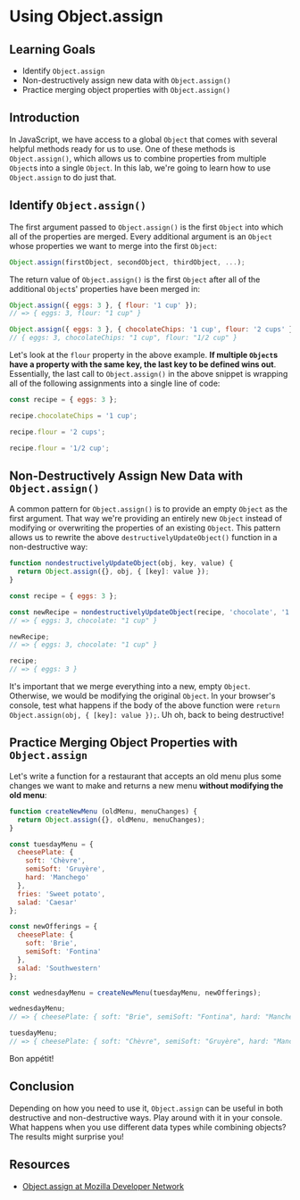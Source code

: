 # Using Object.assign

## Learning Goals

- Identify `Object.assign`
- Non-destructively assign new data with `Object.assign()`
- Practice merging object properties with `Object.assign()`

## Introduction

In JavaScript, we have access to a global `Object` that comes with several
helpful methods ready for us to use. One of these methods is `Object.assign()`,
which allows us to combine properties from multiple `Object`s into a single
`Object`. In this lab, we're going to learn how to use `Object.assign` to do
just that.

## Identify `Object.assign()`

The first argument passed to `Object.assign()` is the first `Object` into which
all of the properties are merged. Every additional argument is an `Object` whose
properties we want to merge into the first `Object`:

```js
Object.assign(firstObject, secondObject, thirdObject, ...);
```

The return value of `Object.assign()` is the first `Object` after all of the
additional `Object`s' properties have been merged in:

```js
Object.assign({ eggs: 3 }, { flour: '1 cup' });
// => { eggs: 3, flour: "1 cup" }

Object.assign({ eggs: 3 }, { chocolateChips: '1 cup', flour: '2 cups' }, { flour: '1/2 cup' });
// { eggs: 3, chocolateChips: "1 cup", flour: "1/2 cup" }
```

Let's look at the `flour` property in the above example. **If multiple
`Object`s have a property with the same key, the last key to be defined wins
out**. Essentially, the last call to `Object.assign()` in the above snippet is
wrapping all of the following assignments into a single line of code:

```js
const recipe = { eggs: 3 };

recipe.chocolateChips = '1 cup';

recipe.flour = '2 cups';

recipe.flour = '1/2 cup';
```

## Non-Destructively Assign New Data with `Object.assign()`

A common pattern for `Object.assign()` is to provide an empty `Object` as the
first argument. That way we're providing an entirely new `Object` instead of
modifying or overwriting the properties of an existing `Object`. This pattern
allows us to rewrite the above `destructivelyUpdateObject()` function in a
non-destructive way:

```js
function nondestructivelyUpdateObject(obj, key, value) {
  return Object.assign({}, obj, { [key]: value });
}

const recipe = { eggs: 3 };

const newRecipe = nondestructivelyUpdateObject(recipe, 'chocolate', '1 cup');
// => { eggs: 3, chocolate: "1 cup" }

newRecipe;
// => { eggs: 3, chocolate: "1 cup" }

recipe;
// => { eggs: 3 }
```

It's important that we merge everything into a new, empty `Object`. Otherwise,
we would be modifying the original `Object`. In your browser's console, test
what happens if the body of the above function were `return Object.assign(obj, {
[key]: value });`. Uh oh, back to being destructive!

## Practice Merging Object Properties with `Object.assign`

Let's write a function for a restaurant that accepts an old menu plus some
changes we want to make and returns a new menu **without modifying the old
menu**:

```js
function createNewMenu (oldMenu, menuChanges) {
  return Object.assign({}, oldMenu, menuChanges);
}

const tuesdayMenu = {
  cheesePlate: {
    soft: 'Chèvre',
    semiSoft: 'Gruyère',
    hard: 'Manchego'
  },
  fries: 'Sweet potato',
  salad: 'Caesar'
};

const newOfferings = {
  cheesePlate: {
    soft: 'Brie',
    semiSoft: 'Fontina'
  },
  salad: 'Southwestern'
};

const wednesdayMenu = createNewMenu(tuesdayMenu, newOfferings);

wednesdayMenu;
// => { cheesePlate: { soft: "Brie", semiSoft: "Fontina", hard: "Manchego" }, fries: "Sweet potato", salad: "Southwestern" }

tuesdayMenu;
// => { cheesePlate: { soft: "Chèvre", semiSoft: "Gruyère", hard: "Manchego" }, fries: "Sweet potato", salad: "Caesar" }
```

Bon appétit!

## Conclusion

Depending on how you need to use it, `Object.assign` can be useful in both
destructive and non-destructive ways. Play around with it in your console. What
happens when you use different data types while combining objects? The results
might surprise you! 

## Resources

- [Object.assign at Mozilla Developer Network](https://developer.mozilla.org/en-US/docs/Web/JavaScript/Reference/Global_Objects/Object/assign)
